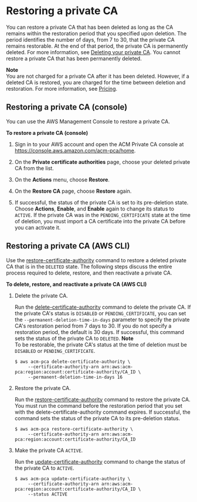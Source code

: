 # Restoring a private CA<a name="PCARestoreCA"></a>

You can restore a private CA that has been deleted as long as the CA remains within the restoration period that you specified upon deletion\. The period identifies the number of days, from 7 to 30, that the private CA remains restorable\. At the end of that period, the private CA is permanently deleted\. For more information, see [Deleting your private CA](PCADeleteCA.md)\. You cannot restore a private CA that has been permanently deleted\. 

**Note**  
You are not charged for a private CA after it has been deleted\. However, if a deleted CA is restored, you are charged for the time between deletion and restoration\. For more information, see [Pricing](PcaPricing.md)\.

## Restoring a private CA \(console\)<a name="RestoreCAConsole"></a>

You can use the AWS Management Console to restore a private CA\.

**To restore a private CA \(console\)**

1. Sign in to your AWS account and open the ACM Private CA console at [https://console\.aws\.amazon\.com/acm\-pca/home](https://console.aws.amazon.com/acm-pca/home)\. 

1. On the **Private certificate authorities** page, choose your deleted private CA from the list\.

1. On the **Actions** menu, choose **Restore**\. 

1. On the **Restore CA** page, choose **Restore** again\.

1. If successful, the status of the private CA is set to its pre\-deletion state\. Choose **Actions**, **Enable**, and **Enable** again to change its status to `ACTIVE`\. If the private CA was in the `PENDING_CERTIFICATE` state at the time of deletion, you must import a CA certificate into the private CA before you can activate it\.

## Restoring a private CA \(AWS CLI\)<a name="RestoreCli"></a>

Use the [restore\-certificate\-authority](https://docs.aws.amazon.com/cli/latest/reference/acm-pca/restore-certificate-authority.html) command to restore a deleted private CA that is in the `DELETED` state\. The following steps discuss the entire process required to delete, restore, and then reactivate a private CA\. 

**To delete, restore, and reactivate a private CA \(AWS CLI\)**

1. Delete the private CA\.

   Run the [delete\-certificate\-authority](https://docs.aws.amazon.com/cli/latest/reference/acm-pca/delete-certificate-authority.html) command to delete the private CA\. If the private CA's status is `DISABLED` or `PENDING_CERTIFICATE`, you can set the `--permanent-deletion-time-in-days` parameter to specify the private CA's restoration period from 7 days to 30\. If you do not specify a restoration period, the default is 30 days\. If successful, this command sets the status of the private CA to `DELETED`\.
**Note**  
To be restorable, the private CA's status at the time of deletion must be `DISABLED` or `PENDING_CERTIFICATE`\.

   ```
   $ aws acm-pca delete-certificate-authority \
        --certificate-authority-arn arn:aws:acm-pca:region:account:certificate-authority/CA_ID \
        --permanent-deletion-time-in-days 16
   ```

1. Restore the private CA\.

   Run the [restore\-certificate\-authority](https://docs.aws.amazon.com/cli/latest/reference/acm-pca/restore-certificate-authority.html) command to restore the private CA\. You must run the command before the restoration period that you set with the delete\-certificate\-authority command expires\. If successful, the command sets the status of the private CA to its pre\-deletion status\.

   ```
   $ aws acm-pca restore-certificate-authority \
        --certificate-authority-arn arn:aws:acm-pca:region:account:certificate-authority/CA_ID
   ```

1. Make the private CA `ACTIVE`\.

   Run the [update\-certificate\-authority](https://docs.aws.amazon.com/cli/latest/reference/acm-pca/update-certificate-authority.html) command to change the status of the private CA to `ACTIVE`\.

   ```
   $ aws acm-pca update-certificate-authority \
        --certificate-authority-arn arn:aws:acm-pca:region:account:certificate-authority/CA_ID \
        --status ACTIVE
   ```